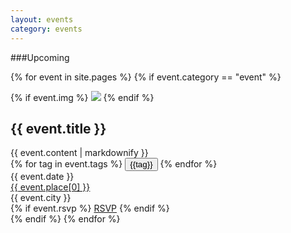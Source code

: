 ```yaml
---
layout: events
category: events
---
```


###Upcoming

{% for event in site.pages %}
    {% if event.category == "event" %}
<div class="event">
    {% if event.img %}
        <img src="{{ event.img }}" class="image"/>
    {% endif %}
    <div class="col-xs-12 col-sm-9 col-md-9 col-lg-9 comntent">
        <h2>{{ event.title }}</h2>
        {{ event.content | markdownify }}
        <div class="tags">
            {% for tag in event.tags %}
                <button class="tag-btn" tag="{{tag}}">{{tag}}</button>
            {% endfor %}
        </div>
    </div>
    <div class="col-xs-12 col-sm-3 col-md-3 col-lg-3 location">
        <div class="date">{{ event.date }}</div>
        <div class="place">
            <a href="{{ event.place[1] }}">{{ event.place[0] }}</a>
        </div>
        <div class="city">{{ event.city }}</div>
        {% if event.rsvp %}
            <a href="{{ event.rsvp }}" class="blue-btn">RSVP</a>
        {% endif %}
    </div>
   
</div>
    {% endif %}
{% endfor %}